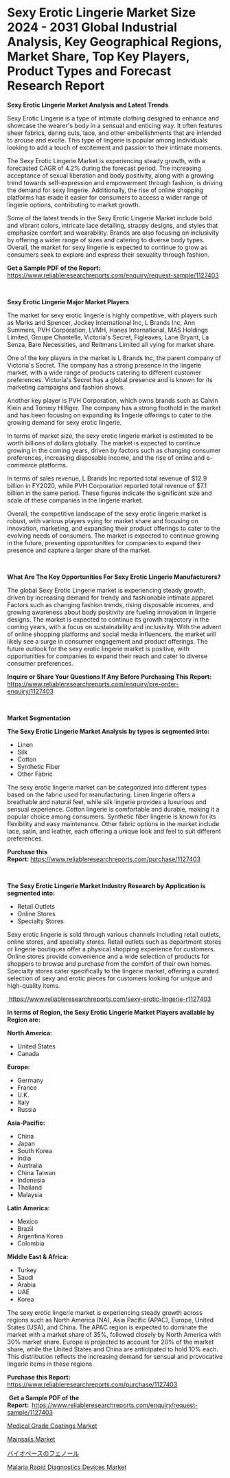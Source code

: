 <p><h1>Sexy Erotic Lingerie Market Size 2024 - 2031 Global Industrial Analysis, Key Geographical Regions, Market Share, Top Key Players, Product Types and Forecast Research Report</h1></p><p><strong>Sexy Erotic Lingerie Market Analysis and Latest Trends</strong></p>
<p><p>Sexy Erotic Lingerie is a type of intimate clothing designed to enhance and showcase the wearer's body in a sensual and enticing way. It often features sheer fabrics, daring cuts, lace, and other embellishments that are intended to arouse and excite. This type of lingerie is popular among individuals looking to add a touch of excitement and passion to their intimate moments.</p><p>The Sexy Erotic Lingerie Market is experiencing steady growth, with a forecasted CAGR of 4.2% during the forecast period. The increasing acceptance of sexual liberation and body positivity, along with a growing trend towards self-expression and empowerment through fashion, is driving the demand for sexy lingerie. Additionally, the rise of online shopping platforms has made it easier for consumers to access a wider range of lingerie options, contributing to market growth.</p><p>Some of the latest trends in the Sexy Erotic Lingerie Market include bold and vibrant colors, intricate lace detailing, strappy designs, and styles that emphasize comfort and wearability. Brands are also focusing on inclusivity by offering a wider range of sizes and catering to diverse body types. Overall, the market for sexy lingerie is expected to continue to grow as consumers seek to explore and express their sexuality through fashion.</p></p>
<p><strong>Get a Sample PDF of the Report:&nbsp;</strong> <a href="https://www.reliableresearchreports.com/enquiry/request-sample/1127403">https://www.reliableresearchreports.com/enquiry/request-sample/1127403</a></p>
<p>&nbsp;</p>
<p><strong>Sexy Erotic Lingerie Major Market Players</strong></p>
<p><p>The market for sexy erotic lingerie is highly competitive, with players such as Marks and Spencer, Jockey International Inc, L Brands Inc, Ann Summers, PVH Corporation, LVMH, Hanes International, MAS Holdings Limited, Groupe Chantelle, Victoria's Secret, Figleaves, Lane Bryant, La Senza, Bare Necessities, and Reitmans Limited all vying for market share. </p><p>One of the key players in the market is L Brands Inc, the parent company of Victoria's Secret. The company has a strong presence in the lingerie market, with a wide range of products catering to different customer preferences. Victoria's Secret has a global presence and is known for its marketing campaigns and fashion shows.</p><p>Another key player is PVH Corporation, which owns brands such as Calvin Klein and Tommy Hilfiger. The company has a strong foothold in the market and has been focusing on expanding its lingerie offerings to cater to the growing demand for sexy erotic lingerie.</p><p>In terms of market size, the sexy erotic lingerie market is estimated to be worth billions of dollars globally. The market is expected to continue growing in the coming years, driven by factors such as changing consumer preferences, increasing disposable income, and the rise of online and e-commerce platforms.</p><p>In terms of sales revenue, L Brands Inc reported total revenue of $12.9 billion in FY2020, while PVH Corporation reported total revenue of $7.1 billion in the same period. These figures indicate the significant size and scale of these companies in the lingerie market.</p><p>Overall, the competitive landscape of the sexy erotic lingerie market is robust, with various players vying for market share and focusing on innovation, marketing, and expanding their product offerings to cater to the evolving needs of consumers. The market is expected to continue growing in the future, presenting opportunities for companies to expand their presence and capture a larger share of the market.</p></p>
<p>&nbsp;</p>
<p><strong>What Are The Key Opportunities For Sexy Erotic Lingerie Manufacturers?</strong></p>
<p><p>The global Sexy Erotic Lingerie market is experiencing steady growth, driven by increasing demand for trendy and fashionable intimate apparel. Factors such as changing fashion trends, rising disposable incomes, and growing awareness about body positivity are fueling innovation in lingerie designs. The market is expected to continue its growth trajectory in the coming years, with a focus on sustainability and inclusivity. With the advent of online shopping platforms and social media influencers, the market will likely see a surge in consumer engagement and product offerings. The future outlook for the sexy erotic lingerie market is positive, with opportunities for companies to expand their reach and cater to diverse consumer preferences.</p></p>
<p><strong>Inquire or Share Your Questions If Any Before Purchasing This Report:</strong> <a href="https://www.reliableresearchreports.com/enquiry/pre-order-enquiry/1127403">https://www.reliableresearchreports.com/enquiry/pre-order-enquiry/1127403</a></p>
<p>&nbsp;</p>
<p><strong>Market Segmentation</strong></p>
<p><strong>The Sexy Erotic Lingerie Market Analysis by types is segmented into:</strong></p>
<p><ul><li>Linen</li><li>Silk</li><li>Cotton</li><li>Synthetic Fiber</li><li>Other Fabric</li></ul></p>
<p><p>The sexy erotic lingerie market can be categorized into different types based on the fabric used for manufacturing. Linen lingerie offers a breathable and natural feel, while silk lingerie provides a luxurious and sensual experience. Cotton lingerie is comfortable and durable, making it a popular choice among consumers. Synthetic fiber lingerie is known for its flexibility and easy maintenance. Other fabric options in the market include lace, satin, and leather, each offering a unique look and feel to suit different preferences.</p></p>
<p><strong>Purchase this Report:&nbsp;</strong><a href="https://www.reliableresearchreports.com/purchase/1127403">https://www.reliableresearchreports.com/purchase/1127403</a></p>
<p>&nbsp;</p>
<p><strong>The Sexy Erotic Lingerie Market Industry Research by Application is segmented into:</strong></p>
<p><ul><li>Retail Outlets</li><li>Online Stores</li><li>Specialty Stores</li></ul></p>
<p><p>Sexy erotic lingerie is sold through various channels including retail outlets, online stores, and specialty stores. Retail outlets such as department stores or lingerie boutiques offer a physical shopping experience for customers. Online stores provide convenience and a wide selection of products for shoppers to browse and purchase from the comfort of their own homes. Specialty stores cater specifically to the lingerie market, offering a curated selection of sexy and erotic pieces for customers looking for unique and high-quality items.</p></p>
<p><a href="https://www.reliableresearchreports.com/sexy-erotic-lingerie-r1127403">&nbsp;https://www.reliableresearchreports.com/sexy-erotic-lingerie-r1127403</a></p>
<p><strong>In terms of Region, the Sexy Erotic Lingerie Market Players available by Region are:</strong></p>
<p>
    <p> <strong> North America: </strong>
        <ul>
            <li>United States</li>
            <li>Canada</li>
        </ul>
        </p> 
    <p> <strong> Europe: </strong>
        <ul>
            <li>Germany</li>
            <li>France</li>
            <li>U.K.</li>
            <li>Italy</li>
            <li>Russia</li>
        </ul>
        </p> 
    <p> <strong> Asia-Pacific: </strong>
        <ul>
            <li>China</li>
            <li>Japan</li>
            <li>South Korea</li>
            <li>India</li>
            <li>Australia</li>
            <li>China Taiwan</li>
            <li>Indonesia</li>
            <li>Thailand</li>
            <li>Malaysia</li>
        </ul>
        </p> 
    <p> <strong> Latin America: </strong>
        <ul>
            <li>Mexico</li>
            <li>Brazil</li>
            <li>Argentina Korea</li>
            <li>Colombia</li>
        </ul>
        </p> 
    <p> <strong> Middle East & Africa: </strong>
        <ul>
            <li>Turkey</li>
            <li>Saudi</li>
            <li>Arabia</li>
            <li>UAE</li>
            <li>Korea</li>
        </ul>
    </p>
    </p>
<p><p>The sexy erotic lingerie market is experiencing steady growth across regions such as North America (NA), Asia Pacific (APAC), Europe, United States (USA), and China. The APAC region is expected to dominate the market with a market share of 35%, followed closely by North America with 30% market share. Europe is projected to account for 20% of the market share, while the United States and China are anticipated to hold 10% each. This distribution reflects the increasing demand for sensual and provocative lingerie items in these regions.</p></p>
<p><strong>Purchase this Report: </strong><a href="https://www.reliableresearchreports.com/purchase/1127403">https://www.reliableresearchreports.com/purchase/1127403</a></p>
<p>&nbsp;<strong>Get a Sample PDF of the Report:&nbsp;&nbsp;</strong><a href="https://www.reliableresearchreports.com/enquiry/request-sample/1127403">https://www.reliableresearchreports.com/enquiry/request-sample/1127403</a></p>
<p><strong></strong></p>
<p><p><a href="https://www.linkedin.com/pulse/analyzing-medical-grade-coatings-market-dynamics-growth-drivers-qd9we">Medical Grade Coatings Market</a></p><p><a href="https://www.linkedin.com/pulse/mainsails-market-investigation-amp-industry-evolution-forecast-wrp3e">Mainsails Market</a></p><p><a href="https://github.com/TysonKub/Market-Research-Report-List-1/blob/main/2164989172607.md">バイオベースのフェノール</a></p><p><a href="https://github.com/jerrycopelandthomaswsqd8q/Market-Research-Report-List-3/blob/main/malaria-rapid-diagnostics-devices-market.md">Malaria Rapid Diagnostics Devices Market</a></p></p>